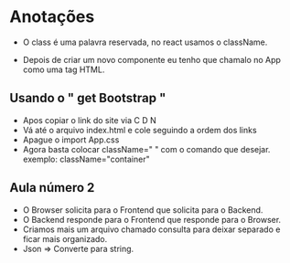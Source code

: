 # Anotações

* O class é uma palavra reservada, no react usamos o className.
  
* Depois de criar um novo componente eu tenho que chamalo no App como uma tag HTML.

## Usando o " get Bootstrap "

* Apos copiar o link do site via C D N
* Vá até o arquivo index.html e cole seguindo a ordem dos links
* Apague o import App.css
* Agora basta colocar className=" " com o comando que desejar.
exemplo: className="container"

## Aula número 2

* O Browser solicita para o Frontend que solicita para o Backend.
* O Backend responde para o Frontend que responde para o Browser.
* Criamos mais um arquivo chamado consulta para deixar separado e ficar mais organizado.
* Json => Converte para string.
